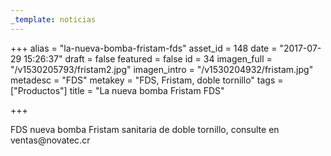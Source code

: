 ```yaml
---
_template: noticias
---
```







+++
alias = "la-nueva-bomba-fristam-fds"
asset_id = 148
date = "2017-07-29 15:26:37"
draft = false
featured = false
id = 34
imagen_full = "/v1530205793/fristam2.jpg"
imagen_intro = "/v1530204932/fristam.jpg"
metadesc = "FDS"
metakey = "FDS, Fristam, doble tornillo"
tags = ["Productos"]
title = "La nueva bomba Fristam FDS"

+++
<p>FDS nueva bomba Fristam sanitaria de doble tornillo, consulte en ventas@novatec.cr</p>
<!--more-->
